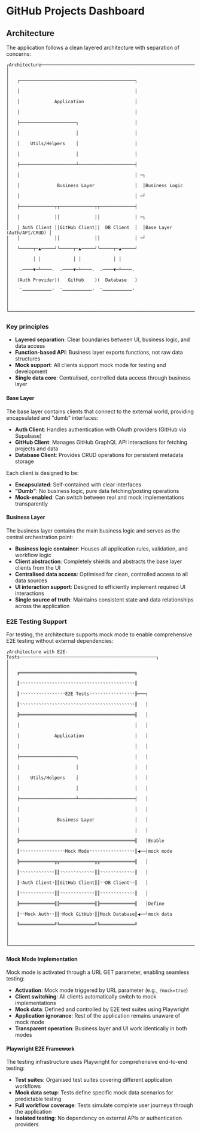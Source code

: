 # GitHub Projects Dashboard

## Architecture

The application follows a clean layered architecture with separation of concerns:

```
┌Architecture──────────────────────────────────────────────────────────────────┐
│                                                                              │
│   ┌───────────────────────────────────────────┐                              │
│   │                                           │                              │
│   │             Application                   │                              │
│   │                                           │                              │
│   ├─────────────────────┐                     │                              │
│   │                     │                     │                              │
│   │    Utils/Helpers    │                     │                              │
│   │                     │                     │                              │
│   ├─────────────────────┴─────────────────────┤                              │
│   │                                           │ ─┐                           │
│   │              Business Layer               │  │Business Logic             │
│   │                                           │ ─┘                           │
│   ├─────────────┬┬─────────────┬┬─────────────┤                              │
│   │             ││             ││             │ ─┐                           │
│   │ Auth Client ││GitHub Client││  DB Client  │  │Base Layer (Auth/API/CRUD) │
│   │             ││             ││             │ ─┘                           │
│   └─────┬─▲─────┘└─────┬─▲─────┘└─────┬─▲─────┘                              │
│         │ │            │ │            │ │                                    │
│    .────▼─┴────.  .────▼─┴────.  .────▼─┴────.                               │
│   (Auth Provider)(   GitHub    )(  Database   )                              │
│    `───────────'  `───────────'  `───────────'                               │
│                                                                              │
└──────────────────────────────────────────────────────────────────────────────┘

```

### Key principles

- **Layered separation**: Clear boundaries between UI, business logic, and data access
- **Function-based API**: Business layer exports functions, not raw data structures
- **Mock support**: All clients support mock mode for testing and development
- **Single data core**: Centralised, controlled data access through business layer

#### Base Layer

The base layer contains clients that connect to the external world, providing encapsulated and "dumb" interfaces:

- **Auth Client**: Handles authentication with OAuth providers (GitHub via Supabase)
- **GitHub Client**: Manages GitHub GraphQL API interactions for fetching projects and data
- **Database Client**: Provides CRUD operations for persistent metadata storage

Each client is designed to be:

- **Encapsulated**: Self-contained with clear interfaces
- **"Dumb"**: No business logic, pure data fetching/posting operations
- **Mock-enabled**: Can switch between real and mock implementations transparently

#### Business Layer

The business layer contains the main business logic and serves as the central orchestration point:

- **Business logic container**: Houses all application rules, validation, and workflow logic
- **Client abstraction**: Completely shields and abstracts the base layer clients from the UI
- **Centralised data access**: Optimised for clean, controlled access to all data sources
- **UI interaction support**: Designed to efficiently implement required UI interactions
- **Single source of truth**: Maintains consistent state and data relationships across the application

### E2E Testing Support

For testing, the architecture supports mock mode to enable comprehensive E2E testing without external dependencies:

```
┌Architecture with E2E-Tests───────────────────────────────────────────────────┐
│                                                                              │
│   ╔═══════════════════════════════════════════╗                              │
│   ║◝◝◝◝◝◝◝◝◝◝◝◝◝◝◝◝◝◝◝◝◝◝◝◝◝◝◝◝◝◝◝◝◝◝◝◝◝◝◝◝◝◝◝║                              │
│   ║◝◝◝◝◝◝◝◝◝◝◝◝◝◝◝◝◝E2E Tests◝◝◝◝◝◝◝◝◝◝◝◝◝◝◝◝◝╠───┐                          │
│   ║◝◝◝◝◝◝◝◝◝◝◝◝◝◝◝◝◝◝◝◝◝◝◝◝◝◝◝◝◝◝◝◝◝◝◝◝◝◝◝◝◝◝◝║   │                          │
│   ╠═══════════════════════════════════════════╣   │                          │
│   │                                           │   │                          │
│   │             Application                   │   │                          │
│   │                                           │   │                          │
│   ├─────────────────────┐                     │   │                          │
│   │                     │                     │   │                          │
│   │    Utils/Helpers    │                     │   │                          │
│   │                     │                     │   │                          │
│   ├─────────────────────┴─────────────────────┤   │                          │
│   │                                           │   │                          │
│   │              Business Layer               │   │                          │
│   │                                           │   │                          │
│   ╠═══════════════════════════════════════════╣   │Enable                    │
│   ║◝◝◝◝◝◝◝◝◝◝◝◝◝◝◝◝◝Mock Mode◝◝◝◝◝◝◝◝◝◝◝◝◝◝◝◝◝║◀──┤mock mode                 │
│   ╠═════════════╦╦═════════════╦╦═════════════╣   │                          │
│   ║◝◝◝◝◝◝◝◝◝◝◝◝◝║║◝◝◝◝◝◝◝◝◝◝◝◝◝║║◝◝◝◝◝◝◝◝◝◝◝◝◝║   │                          │
│   ║◝Auth Client◝║║GitHub Client║║◝◝DB Client◝◝║   │                          │
│   ║◝◝◝◝◝◝◝◝◝◝◝◝◝║║◝◝◝◝◝◝◝◝◝◝◝◝◝║║◝◝◝◝◝◝◝◝◝◝◝◝◝║   │                          │
│   ╠═════════════╣╠═════════════╣╠═════════════╣   │Define                    │
│   ║◝◝Mock Auth◝◝║║◝Mock GitHub◝║║Mock Database║◀──┘mock data                 │
│   ╚═════════════╝╚═════════════╝╚═════════════╝                              │
│                                                                              │
└──────────────────────────────────────────────────────────────────────────────┘
```

#### Mock Mode Implementation

Mock mode is activated through a URL GET parameter, enabling seamless testing:

- **Activation**: Mock mode triggered by URL parameter (e.g., `?mock=true`)
- **Client switching**: All clients automatically switch to mock implementations
- **Mock data**: Defined and controlled by E2E test suites using Playwright
- **Application ignorance**: Rest of the application remains unaware of mock mode
- **Transparent operation**: Business layer and UI work identically in both modes

#### Playwright E2E Framework

The testing infrastructure uses Playwright for comprehensive end-to-end testing:

- **Test suites**: Organised test suites covering different application workflows
- **Mock data setup**: Tests define specific mock data scenarios for predictable testing
- **Full workflow coverage**: Tests simulate complete user journeys through the application
- **Isolated testing**: No dependency on external APIs or authentication providers

